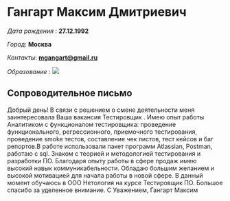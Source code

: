 # Гангарт Максим Дмитриевич

 _Дата рождения_ : **27.12.1992**

 _Город_: **Москва**

 _Контакты_: **mgangart@gmail.ru**

 _Образование_ : <image src="https://sun9-43.userapi.com/impf/c625223/v625223231/2bcb7/RmAwLSeInxU.jpg?size=604x427&quality=96&sign=841b3bb260de4d0fccc42df00868e5c1&type=album">
 ## Cопроводительное письмо

 Добрый день! В связи с решением о смене деятельности меня заинтересовала Ваша вакансия Тестировщик .
Имею опыт работы Аналитиком с функционалом тестировщика: проведение функционального, регрессионного, приемочного тестирования, проведение smoke тестов, составление чек листов, тест кейсов и баг репортов.В работе использовали пакет программ Atlassian, Postman, работаю с sql. Знаком с теорией и методологией тестирования и разработки ПО. Благодаря опыту работы в сфере продаж имею высокий навык коммуникабельности. Обладаю большим желанием и высокой мотивацией для начала работы в новой сфере. В данный момент обучаюсь в ООО Нетология на курсе Тестировщик ПО.
Большое спасибо за уделенное внимание.
С Уважением, Гангарт Максим

